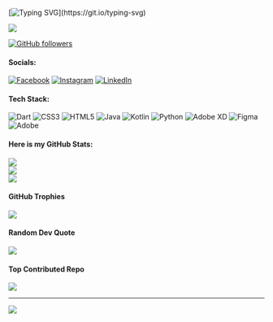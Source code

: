 [![Typing SVG](https://readme-typing-svg.herokuapp.com?font=Deanicked=7AF79A&size=30&lines=Hey!+It's+Najmul!;I'm+a+learning+developer...;CRAZY+fan+of+Android+Application+Development;ios+Application+Development;And+I'm+a+workaholic+person;looking+to+contribute;)](https://git.io/typing-svg)

<img src="https://profile-counter.glitch.me/najmul-haque-talukder/count.svg">

[![GitHub followers](https://img.shields.io/github/followers/najmul-haque-talukder.svg?style=social&label=Followers)](https://github.com/walleeva2018?tab=followers)



#### Socials:
[![Facebook](https://img.shields.io/badge/Facebook-%231877F2.svg?logo=Facebook&logoColor=white)](https://facebook.com/https://www.facebook.com/najmul.9341) [![Instagram](https://img.shields.io/badge/Instagram-%23E4405F.svg?logo=Instagram&logoColor=white)](https://instagram.com/najmul_exits) [![LinkedIn](https://img.shields.io/badge/LinkedIn-%230077B5.svg?logo=linkedin&logoColor=white)](https://www.linkedin.com/in/najmul-h-talukder-0b45a3316/) 

#### Tech Stack:
![Dart](https://img.shields.io/badge/dart-%230175C2.svg?style=for-the-badge&logo=dart&logoColor=white) ![CSS3](https://img.shields.io/badge/css3-%231572B6.svg?style=for-the-badge&logo=css3&logoColor=white) ![HTML5](https://img.shields.io/badge/html5-%23E34F26.svg?style=for-the-badge&logo=html5&logoColor=white) ![Java](https://img.shields.io/badge/java-%23ED8B00.svg?style=for-the-badge&logo=openjdk&logoColor=white) ![Kotlin](https://img.shields.io/badge/kotlin-%237F52FF.svg?style=for-the-badge&logo=kotlin&logoColor=white) ![Python](https://img.shields.io/badge/python-3670A0?style=for-the-badge&logo=python&logoColor=ffdd54) ![Adobe XD](https://img.shields.io/badge/Adobe%20XD-470137?style=for-the-badge&logo=Adobe%20XD&logoColor=#FF61F6) ![Figma](https://img.shields.io/badge/figma-%23F24E1E.svg?style=for-the-badge&logo=figma&logoColor=white) ![Adobe](https://img.shields.io/badge/adobe-%23FF0000.svg?style=for-the-badge&logo=adobe&logoColor=white)
#### Here is my GitHub Stats:
![](https://github-readme-stats.vercel.app/api?username=najmul-haque-talukder&theme=dark&hide_border=false&include_all_commits=true&count_private=true)<br/>
![](https://github-readme-streak-stats.herokuapp.com/?user=najmul-haque-talukder&theme=dark&hide_border=false)<br/>
![](https://github-readme-stats.vercel.app/api/top-langs/?username=najmul-haque-talukder&theme=dark&hide_border=false&include_all_commits=true&count_private=true&layout=compact)

#### GitHub Trophies
![](https://github-profile-trophy.vercel.app/?username=najmul-haque-talukder&theme=radical&no-frame=false&no-bg=false&margin-w=4)

#### Random Dev Quote
![](https://quotes-github-readme.vercel.app/api?type=horizontal&theme=radical)

#### Top Contributed Repo
![](https://github-contributor-stats.vercel.app/api?username=najmul-haque-talukder&limit=5&theme=swift&combine_all_yearly_contributions=true)

---
[![](https://visitcount.itsvg.in/api?id=najmul-haque-talukder&icon=0&color=2)](https://visitcount.itsvg.in)
